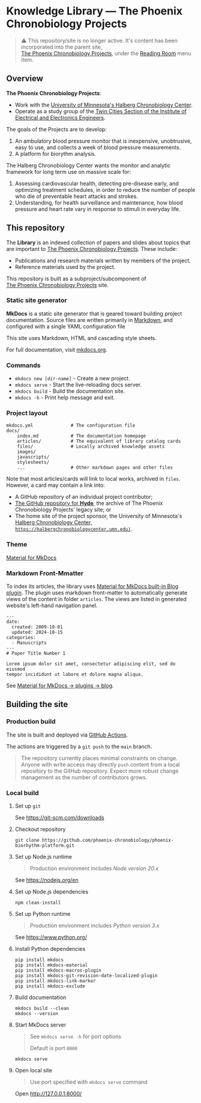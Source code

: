 # Knowledge Library &mdash; The Phoenix Chronobiology Projects

> :warning: This repository/site is no longer active. It's content has been incorporated into the parent site, [The&nbsp;Phoenix&nbsp;Chronobiology&nbsp;Projects](https://phoenix-chronobiology.github.io/), under the [Reading&nbsp;Room](https://phoenix-chronobiology.github.io/reading-room/) menu item.

## Overview

**The Phoenix Chronobiology Projects**:

* Work with the [University of Minnesota's Halberg Chronobiology Center](https://halbergchronobiologycenter.umn.edu).
* Operate as a study group of the [Twin Cities Section of the Institute of Electrical and Electronics Engineers](http://www.tc-ieee.org).

The goals of the Projects are to develop:

1. An ambulatory blood pressure monitor that is inexpensive, unobtrusive, easy to use, and collects a week of blood pressure measurements.
1. A platform for biorythm analysis.

The Halberg Chronobiology Center wants the monitor and analytic framework for long term use on massive scale for:

1. Assessing cardiovascular health, detecting pre-disease early, and optimizing treatment schedules, in order to reduce the number of people who die of preventable heart attacks and strokes.
1. Understanding, for health surveillance and maintenance, how blood pressure and heart rate vary in response to stimuli in everyday life.

## This repository

The **Library** is an indexed collection of papers and slides about topics that are important to [The&nbsp;Phoenix&nbsp;Chronobiology&nbsp;Projects](https://phoenix-chronobiology.github.io/). These include:

* Publications and research materials written by members of the project.
* Reference materials used by the project.

This repository is built as a subproject/subcomponent of [The&nbsp;Phoenix&nbsp;Chronobiology&nbsp;Projects](https://phoenix-chronobiology.github.io/) site.

### Static site generator

**MkDocs** is a static site generator that is geared toward building project documentation. Source files are written primarily in [Markdown](https://www.markdownguide.org), and configured with a single YAML configuration file

This site uses Markdown, HTML and cascading style sheets.

For full documentation, visit [mkdocs.org](https://www.mkdocs.org).

### Commands

* `mkdocs new [dir-name]` - Create a new project.
* `mkdocs serve` - Start the live-reloading docs server.
* `mkdocs build` - Build the documentation site.
* `mkdocs -h` - Print help message and exit.

### Project layout

```
mkdocs.yml              # The configuration file
docs/
    index.md            # The documentation homepage
    articles/           # The equivalent of library catalog cards
    files/              # Locally archived knowledge assets
    images/
    javascripts/
    stylesheets/
    ...                 # Other markdown pages and other files
```

Note that most articles/cards will link to local works, archived in `files`. However, a card may contain a link into:

* A GitHub repository of an individual project contributor;
* [The GitHub repository for **Hyde**](https://github.com/phoenix-chronobiology/hyde/), the archive of The Phoenix Chronobiology Projects' legacy site; or
* The home site of the project sponsor, the University of Minnesota's [Halberg Chronobiology Center, `https://halbergchronobiologycenter.umn.edu)`](https://halbergchronobiologycenter.umn.edu).

### Theme

[Material for MkDocs](https://squidfunk.github.io/mkdocs-material)

### Markdown Front-Mmatter

To index its articles, the library uses [Material for MkDocs built-in Blog plugin](https://squidfunk.github.io/mkdocs-material/plugins/blog/). The plugin uses markdown front-matter to automatically generate views of the content in folder `articles`. The views are listed in generated website's left-hand navigation panel.

```
---
date:
  created: 2009-10-01
  updated: 2024-10-15
categories:
  - Manuscripts
---
# Paper Title Number 1

Lorem ipsum dolor sit amet, consectetur adipiscing elit, sed do eiusmod
tempor incididunt ut labore et dolore magna aliqua.
```

See [Material for MkDocs &rarr; plugins &rarr; blog](https://squidfunk.github.io/mkdocs-material/plugins/blog/#usage).

## Building the site

### Production build

The site is built and deployed via [GitHub Actions](https://docs.github.com/en/actions).

The actions are triggered by a `git push` to the `main` branch.

> The repository currently places minimal constraints on change. Anyone with write access may directly `push` content from a local repository to the GitHub repository. Expect more robust change management as the number of contributors grows. 

### Local build

1. Set up `git`

    See <a href="https://git-scm.com/downloads" target="_blank">https://git-scm.com/downloads</a>

1. Checkout repository

    ```
    git clone https://github.com/phoenix-chronobiology/phoenix-biorhythm-platform.git
    ```

1. Set up Node.js runtime

    > Production environment includes _Node version 20.x_

    See <a href="https://nodejs.org/en" target="_blank">https://nodejs.org/en</a>

1. Set up Node.js dependencies

    ```
    npm clean-install
    ```

1. Set up Python runtime

    > Production environment includes _Python version 3.x_

    See <a href="https://www.python.org/" target="_blank">https://www.python.org/</a>


1. Install Python dependencies

    ```
    pip install mkdocs
    pip install mkdocs-material
    pip install mkdocs-macros-plugin
    pip install mkdocs-git-revision-date-localized-plugin
    pip install mkdocs-link-marker
    pip install mkdocs-exclude
    ```

1. Build documentation

    ```
    mkdocs build --clean
    mkdocs --version
    ```

1. Start MkDocs server

    > See `mkdocs serve -h` for port options
    >
    > Default is port `8000`

    ```
    mkdocs serve
    ```

1. Open local site

    > Use port specified with `mkdocs serve` command

    Open <a href="http://127.0.0.1:8000/" target="_blank">http://127.0.0.1:8000/</a>
